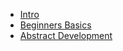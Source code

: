 <!-- docs/_sidebar.md -->

* [Intro](README.md)
* [Beginners Basics](BASICS.md)
* [Abstract Development](BEYOND-CODE.md)

<!--


* [About Abstract Code](ABSTRACT-CODE.md)

* [Language Guide](LANGUAGE-GUIDE.md)
* [Build something](DOCUMENTATION.md)

* [About](ABOUT.md)
-->